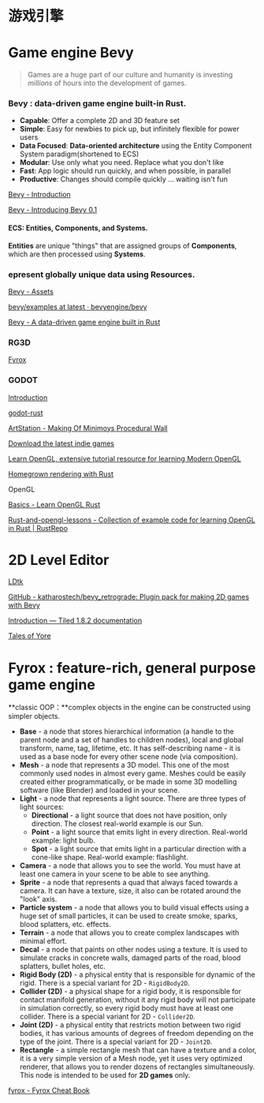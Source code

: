 # 游戏引擎

# Game engine Bevy

> Games are a huge part of our culture and humanity is investing *millions* of hours into the development of games.

### Bevy : data-driven game engine built-in Rust.

- **Capable**: Offer a complete 2D and 3D feature set
- **Simple**: Easy for newbies to pick up, but infinitely flexible for power users
- **Data Focused**: **Data-oriented architecture** using the Entity Component System paradigm(shortened to ECS)
- **Modular**: Use only what you need. Replace what you don't like
- **Fast**: App logic should run quickly, and when possible, in parallel
- **Productive**: Changes should compile quickly ... waiting isn't fun

[Bevy - Introduction](https://bevyengine.org/learn/book/introduction/)

[Bevy - Introducing Bevy 0.1](https://bevyengine.org/news/introducing-bevy/)

#### ECS: **Entities**, **Components**, and **Systems**.

**Entities** are unique "things" that are assigned groups of **Components**, which are then processed using **Systems**.

### epresent globally unique data using **Resources**.

[Bevy - Assets](https://bevyengine.org/assets/#learning)

[bevy/examples at latest · bevyengine/bevy](https://github.com/bevyengine/bevy/tree/latest/examples#examples)

[Bevy - A data-driven game engine built in Rust](https://bevyengine-cn.github.io/)

### RG3D

[Fyrox](https://rg3d.rs/)

### GODOT

[Introduction](https://docs.godotengine.org/en/stable/about/introduction.html#doc-about-intro)

[godot-rust](https://godot-rust.github.io/)

[ArtStation - Making Of Minimoys Procedural Wall](https://www.artstation.com/blogs/marcchevry/YMYR/making-of-minimoys-procedural-wall)

[Download the latest indie games](https://itch.io/)

[Learn OpenGL, extensive tutorial resource for learning Modern OpenGL](https://learnopengl.com/)

[Homegrown rendering with Rust](https://medium.com/embarkstudios/homegrown-rendering-with-rust-1e39068e56a7)

OpenGL

[Basics - Learn OpenGL Rust](https://rust-tutorials.github.io/learn-opengl/basics/index.html)

[Rust-and-opengl-lessons - Collection of example code for learning OpenGL in Rust | RustRepo](https://rustrepo.com/repo/Nercury-rust-and-opengl-lessons)

# 2D Level Editor

[LDtk](https://ldtk.io/)

[GitHub - katharostech/bevy_retrograde: Plugin pack for making 2D games with Bevy](https://github.com/katharostech/bevy_retrograde)

[Introduction — Tiled 1.8.2 documentation](https://doc.mapeditor.org/en/stable/manual/introduction/#getting-started)

[Tales of Yore](https://talesofyore.com/)

# Fyrox : feature-rich, general purpose game engine

**classic OOP：**complex objects in the engine can be constructed using simpler objects.

- **Base** - a node that stores hierarchical information (a handle to the parent node and a set of handles to children nodes), local and global transform, name, tag, lifetime, etc. It has self-describing name - it is used as a base node for every other scene node (via composition).
- **Mesh** - a node that represents a 3D model. This one of the most commonly used nodes in almost every game. Meshes could be easily created either programmatically, or be made in some 3D modelling software (like Blender) and loaded in your scene.
- **Light** - a node that represents a light source. There are three types of light sources:
   - **Directional** - a light source that does not have position, only direction. The closest real-world example is our Sun.
   - **Point** - a light source that emits light in every direction. Real-world example: light bulb.
   - **Spot** - a light source that emits light in a particular direction with a cone-like shape. Real-world example: flashlight.
- **Camera** - a node that allows you to see the world. You must have at least one camera in your scene to be able to see anything.
- **Sprite** - a node that represents a quad that always faced towards a camera. It can have a texture, size, it also can be rotated around the "look" axis.
- **Particle system** - a node that allows you to build visual effects using a huge set of small particles, it can be used to create smoke, sparks, blood splatters, etc. effects.
- **Terrain** - a node that allows you to create complex landscapes with minimal effort.
- **Decal** - a node that paints on other nodes using a texture. It is used to simulate cracks in concrete walls, damaged parts of the road, blood splatters, bullet holes, etc.
- **Rigid Body (2D)** - a physical entity that is responsible for dynamic of the rigid. There is a special variant for 2D - `RigidBody2D`.
- **Collider (2D)** - a physical shape for a rigid body, it is responsible for contact manifold generation, without it any rigid body will not participate in simulation correctly, so every rigid body must have at least one collider. There is a special variant for 2D - `Collider2D`.
- **Joint (2D)** - a physical entity that restricts motion between two rigid bodies, it has various amounts of degrees of freedom depending on the type of the joint. There is a special variant for 2D - `Joint2D`.
- **Rectangle** - a simple rectangle mesh that can have a texture and a color, it is a very simple version of a Mesh node, yet it uses very optimized renderer, that allows you to render dozens of rectangles simultaneously. This node is intended to be used for **2D games** only.

[fyrox - Fyrox Cheat Book](https://fyrox-book.github.io/fyrox/introduction.html)

